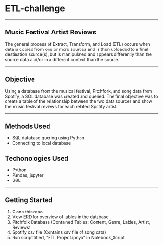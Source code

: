 # ETL-challenge

---

## Music Festival Artist Reviews

The general process of Extract, Transform, and Load (ETL) occurs when data is copied from one or more sources and is then uploaded to a final destination source(s), but is manipulated and appears differently than the source data and/or in a different context than the source.

---

## Objective

Using a database from the musical festival, Pitchfork, and song data from Spotify, a SQL database was created and queried. The final objective was to create a table of the relationship between the two data sources and show the music festival reviews for each related Spotify artist.

---

## Methods Used

- SQL database quering using Python
- Connecting to local database

## Techonologies Used

- Python
- Pandas, jupyter
- SQL

---

## Getting Started

1. Clone this repo
2. View ERD for overview of tables in the database
3. Pitchfolk Database
   (Contained Tables: Content, Genre, Lables, Artist, Reviews)
4. Spotify csv file
   (Contains csv file of song data)
5. Run script titled, "ETL Project.ipnyb" in Notebook_Script
